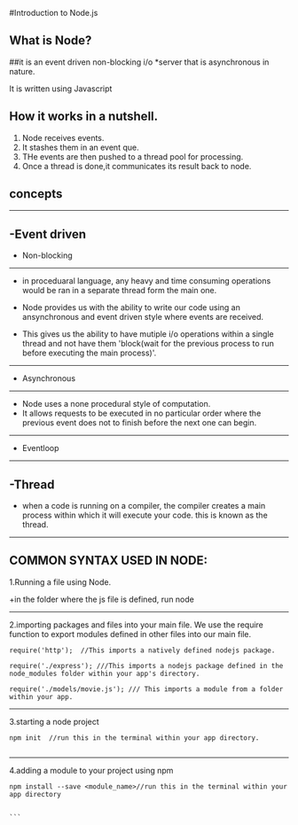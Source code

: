 #Introduction to Node.js

What is Node?
------------------------------------------

##it is an event driven non-blocking i/o *server that is asynchronous in nature.

It is written using Javascript



## How it works in a nutshell.


1. Node receives events.
2. It stashes them in an event que.
3. THe events are then pushed to a thread pool for processing.
4. Once a thread is done,it communicates its result back to node.


## concepts
--------------------------

-Event driven
-------------

- Non-blocking
-------------

+ in proceduaral language, any heavy and time consuming operations would be ran in a separate thread form the main one.

+ Node provides us with the ability to write our code using an ansynchronous and event driven style where events are received.
+ This gives us the ability to have mutiple i/o operations within a single thread and not have them 'block(wait for the previous process to run before executing the main process)'.
----------------------------------------------------------


- Asynchronous
-------------------
+ Node uses a none procedural style of computation.
+ It allows requests to be executed in no particular order where the previous event does not to finish before the next one can begin.
----------------------------------------------------------------------------------------------

- Eventloop
------------------


-Thread
---------------

+ when a code is running on a compiler, the compiler creates a main process within which it will execute your code. this is known as the thread.
--------------------------------------------------------------------------




COMMON SYNTAX USED IN NODE:
--------------------------------
1.Running a file using Node.

+in the folder where the js file is defined, run node <filename>

--------------------------------------------------
2.importing packages and files into your main file.
We use the require function to export modules defined in other files into our main file.
```
require('http');  //This imports a natively defined nodejs package.

require('./express'); ///This imports a nodejs package defined in the node_modules folder within your app's directory.

require('./models/movie.js'); /// This imports a module from a folder within your app.

```

-------------------------------------------------------------------------------------
3.starting a node project
```
npm init  //run this in the terminal within your app directory.


``````
----------------------------------
4.adding a module to your project using npm
````
npm install --save <module_name>//run this in the terminal within your app directory


```